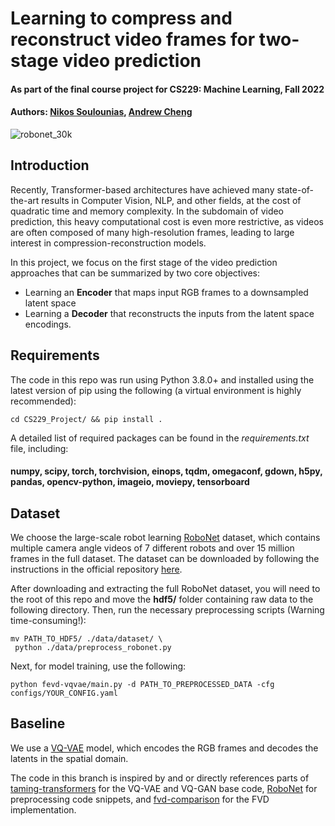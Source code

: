 # Learning to compress and reconstruct video frames for two-stage video prediction

#### As part of the final course project for CS229: Machine Learning, Fall 2022
#### Authors: [Nikos Soulounias](https://github.com/nsoul97), [Andrew Cheng](https://github.com/acheng416)

![robonet_30k](https://user-images.githubusercontent.com/34735067/206864676-acc43941-808c-46c8-8ab6-f3148566d3c7.gif)

## Introduction
Recently, Transformer-based architectures have achieved many state-of-the-art results in Computer Vision, NLP, and other fields, 
at the cost of quadratic time and memory complexity. In the subdomain of video prediction, this heavy computational cost is even more restrictive, as videos
are often composed of many high-resolution frames, leading to large interest in compression-reconstruction models. 


In this project, we focus on the first stage of the video prediction approaches that can be summarized by two core objectives: 
- Learning an **Encoder** that maps input RGB frames to a downsampled latent space
- Learning a **Decoder** that reconstructs the inputs from the latent space encodings. 

## Requirements
The code in this repo was run using Python 3.8.0+ and installed using the latest version of pip using the following
(a virtual environment is highly recommended):

```
cd CS229_Project/ && pip install .
```
A detailed list of required packages can be found in the *requirements.txt* file, including: 
#### numpy, scipy, torch, torchvision, einops, tqdm, omegaconf, gdown, h5py, pandas, opencv-python, imageio, moviepy, tensorboard

## Dataset
We choose the large-scale robot learning [RoboNet](https://arxiv.org/pdf/1910.11215.pdf) dataset, which contains multiple camera angle
videos of 7 different robots and over 15 million frames in the full dataset. The dataset can be downloaded by following the 
instructions in the official repository [here](https://github.com/SudeepDasari/RoboNet/wiki/Getting-Started).

After downloading and extracting the full RoboNet dataset, you will need to the root of this repo and move the **hdf5/** folder containing raw data to the following directory. 
Then, run the necessary preprocessing scripts (Warning time-consuming!):
```
mv PATH_TO_HDF5/ ./data/dataset/ \
 python ./data/preprocess_robonet.py
```
Next, for model training, use the following:
```
python fevd-vqvae/main.py -d PATH_TO_PREPROCESSED_DATA -cfg configs/YOUR_CONFIG.yaml 
```
## Baseline
We use a [VQ-VAE](https://papers.nips.cc/paper/2017/file/7a98af17e63a0ac09ce2e96d03992fbc-Paper.pdf) model, 
which encodes the RGB frames and decodes the latents in the spatial domain. 


The code in this branch is inspired by and or directly references parts of [taming-transformers](https://github.com/CompVis/taming-transformers) 
for the VQ-VAE and VQ-GAN base code, [RoboNet](https://github.com/SudeepDasari/RoboNet) for preprocessing code snippets, 
and [fvd-comparison](https://github.com/universome/fvd-comparison) for the FVD implementation.


